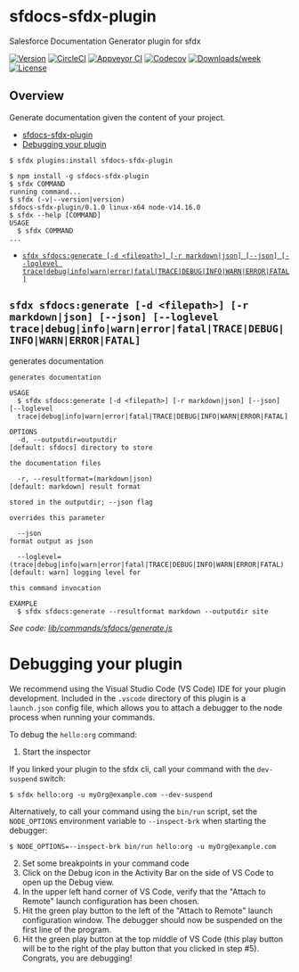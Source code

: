 # sfdocs-sfdx-plugin

Salesforce Documentation Generator plugin for sfdx

[![Version](https://img.shields.io/npm/v/sfdocs-sfdx-plugin.svg)](https://npmjs.org/package/sfdocs-sfdx-plugin)
[![CircleCI](https://circleci.com/gh/raspikabek/sfdocs-sfdx-plugin/tree/master.svg?style=shield)](https://circleci.com/gh/raspikabek/sfdocs-sfdx-plugin/tree/master)
[![Appveyor CI](https://ci.appveyor.com/api/projects/status/github/raspikabek/sfdocs-sfdx-plugin?branch=master&svg=true)](https://ci.appveyor.com/project/heroku/sfdocs-sfdx-plugin/branch/master)
[![Codecov](https://codecov.io/gh/raspikabek/sfdocs-sfdx-plugin/branch/master/graph/badge.svg)](https://codecov.io/gh/raspikabek/sfdocs-sfdx-plugin)
[![Downloads/week](https://img.shields.io/npm/dw/sfdocs-sfdx-plugin.svg)](https://npmjs.org/package/sfdocs-sfdx-plugin)
[![License](https://img.shields.io/npm/l/sfdocs-sfdx-plugin.svg)](https://github.com/raspikabek/sfdocs-sfdx-plugin/blob/master/package.json)

## Overview

Generate documentation given the content of your project.

<!-- toc -->
* [sfdocs-sfdx-plugin](#sfdocs-sfdx-plugin)
* [Debugging your plugin](#debugging-your-plugin)
<!-- tocstop -->
  <!-- install -->

```sh-session
$ sfdx plugins:install sfdocs-sfdx-plugin
```

<!-- usage -->
```sh-session
$ npm install -g sfdocs-sfdx-plugin
$ sfdx COMMAND
running command...
$ sfdx (-v|--version|version)
sfdocs-sfdx-plugin/0.1.0 linux-x64 node-v14.16.0
$ sfdx --help [COMMAND]
USAGE
  $ sfdx COMMAND
...
```
<!-- usagestop -->
<!-- commands -->
* [`sfdx sfdocs:generate [-d <filepath>] [-r markdown|json] [--json] [--loglevel trace|debug|info|warn|error|fatal|TRACE|DEBUG|INFO|WARN|ERROR|FATAL]`](#sfdx-sfdocsgenerate--d-filepath--r-markdownjson---json---loglevel-tracedebuginfowarnerrorfataltracedebuginfowarnerrorfatal)

## `sfdx sfdocs:generate [-d <filepath>] [-r markdown|json] [--json] [--loglevel trace|debug|info|warn|error|fatal|TRACE|DEBUG|INFO|WARN|ERROR|FATAL]`

generates documentation

```
generates documentation

USAGE
  $ sfdx sfdocs:generate [-d <filepath>] [-r markdown|json] [--json] [--loglevel 
  trace|debug|info|warn|error|fatal|TRACE|DEBUG|INFO|WARN|ERROR|FATAL]

OPTIONS
  -d, --outputdir=outputdir                                                         [default: sfdocs] directory to store
                                                                                    the documentation files

  -r, --resultformat=(markdown|json)                                                [default: markdown] result format
                                                                                    stored in the outputdir; --json flag
                                                                                    overrides this parameter

  --json                                                                            format output as json

  --loglevel=(trace|debug|info|warn|error|fatal|TRACE|DEBUG|INFO|WARN|ERROR|FATAL)  [default: warn] logging level for
                                                                                    this command invocation

EXAMPLE
  $ sfdx sfdocs:generate --resultformat markdown --outputdir site
```

_See code: [lib/commands/sfdocs/generate.js](https://github.com/raspikabek/sfdocs-sfdx-plugin/blob/v0.1.0/lib/commands/sfdocs/generate.js)_
<!-- commandsstop -->
<!-- debugging-your-plugin -->

# Debugging your plugin

We recommend using the Visual Studio Code (VS Code) IDE for your plugin development. Included in the `.vscode` directory of this plugin is a `launch.json` config file, which allows you to attach a debugger to the node process when running your commands.

To debug the `hello:org` command:

1. Start the inspector

If you linked your plugin to the sfdx cli, call your command with the `dev-suspend` switch:

```sh-session
$ sfdx hello:org -u myOrg@example.com --dev-suspend
```

Alternatively, to call your command using the `bin/run` script, set the `NODE_OPTIONS` environment variable to `--inspect-brk` when starting the debugger:

```sh-session
$ NODE_OPTIONS=--inspect-brk bin/run hello:org -u myOrg@example.com
```

2. Set some breakpoints in your command code
3. Click on the Debug icon in the Activity Bar on the side of VS Code to open up the Debug view.
4. In the upper left hand corner of VS Code, verify that the "Attach to Remote" launch configuration has been chosen.
5. Hit the green play button to the left of the "Attach to Remote" launch configuration window. The debugger should now be suspended on the first line of the program.
6. Hit the green play button at the top middle of VS Code (this play button will be to the right of the play button that you clicked in step #5).
   Congrats, you are debugging!
